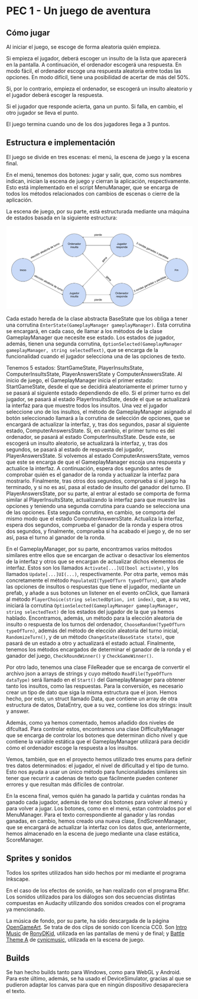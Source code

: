 # PEC 1 - Un juego de aventura

## Cómo jugar
Al iniciar el juego, se escoge de forma aleatoria quién empieza.

Si empieza el jugador, deberá escoger un insulto de la lista que aparecerá en la pantalla. A continuación, el ordenador escogerá una respuesta. En modo fácil, el ordenador escoge una respuesta aleatoria entre todas las opciones. En modo difícil, tiene una posibilidad de acertar de más del 50%.

Si, por lo contrario, empieza el ordenador, se escogerá un insulto aleatorio y el jugador deberá escoger la respuesta.

Si el jugador que responde acierta, gana un punto. Si falla, en cambio, el otro jugador se lleva el punto.

El juego termina cuando uno de los dos jugadores llega a 3 puntos.

## Estructura e implementación
El juego se divide en tres escenas: el menú, la escena de juego y la escena final.

En el menú, tenemos dos botones: jugar y salir, que, como sus nombres indican, inician la escena de juego y cierran la aplicación, respectivamente. Esto está implementado en el script MenuManager, que se encarga de todos los métodos relacionados con cambios de escenas o cierre de la aplicación.

La escena de juego, por su parte, está estructurada mediante una máquina de estados basada en la siguiente estructura:

![State Machine](PEC1_StateMachine.png)

Cada estado hereda de la clase abstracta BaseState que los obliga a tener una corrutina `EnterState(GameplayManager gameplayManager)`. Esta corrutina se encargará, en cada caso, de llamar a los métodos de la clase GameplayManager que necesite ese estado. Los estados de jugador, además, tienen una segunda corrutina, `OptionSelected(GameplayManager gameplayManager, string selectedText)`, que se encarga de la funcionalidad cuando el jugador selecciona una de las opciones de texto.

Tenemos 5 estados: StartGameState, PlayerInsultsState, ComputerInsultsState, PlayerAnswersState y ComputerAnswersState. Al inicio de juego, el GameplayManager inicia el primer estado: StartGameState, desde el que se decidirá aleatoriamente el primer turno y se pasará al siguiente estado dependiendo de ello. Si el primer turno es del jugador, se pasará al estado PlayerInsultsState, desde el que se actualizará la interfaz para que muestre todos los insultos. Una vez el jugador seleccione uno de los insultos, el método de GameplayManager asignado al botón seleccionado llamará a la corrutina de selección de opciones, que se encargará de actualizar la interfaz, y, tras dos segundos, pasar al siguiente estado, ComputerAnswersState. Si, en cambio, el primer turno es del ordenador, se pasará al estado ComputerInsultsState. Desde este, se escogerá un insulto aleatorio, se actualizará la interfaz, y, tras dos segundos, se pasará al estado de respuesta del jugador, PlayerAnswersState. Si volvemos al estado ComputerAnswersState, vemos que este se encarga de que el GameplayManager escoja una respuesta y actualice la interfaz. A continuación, espera dos segundos antes de comprobar quién es el ganador de la ronda y actualizar la interfaz para mostrarlo. Finalmente, tras otros dos segundos, comprueba si el juego ha terminado, y si no es así, pasa al estado de insulto del ganador del turno. El PlayerAnswersState, por su parte, al entrar al estado se comporta de forma similar al PlayerInsultsState, actualizando la interfaz para que muestre las opciones y teniendo una segunda corrutina para cuando se selecciona una de las opciones. Esta segunda corrutina, en cambio, se comporta del mismo modo que el estado ComputerAnswersState. Actualiza la interfaz, espera dos segundos, comprueba el ganador de la ronda y espera otros dos segundos, y finalmente, comprueba si ha acabado el juego y, de no ser así, pasa el turno al ganador de la ronda.

En el GameplayManager, por su parte, encontramos varios métodos similares entre ellos que se encargan de activar o desactivar los elementos de la interfaz y otros que se encargan de actualizar dichos elementos de interfaz. Estos son los llamados `Activate[...]UI(bool activate)`, y los llamados `Update[...]UI(...)`, respectivamente. Por otra parte, vemos más concretamente el método `PopulateUI(TypeOfTurn typeOfTurn)`, que añade las opciones de insultos o respuestas que tiene el jugador, mediante un prefab, y añade a sus botones un listener en el evento onClick, que llamará al método `PlayerChoice(string selectedOption, int index)`, que, a su vez, iniciará la corrutina `OptionSelected(GameplayManager gameplayManager, string selectedText)` de los estados del jugador de la que ya hemos hablado. Encontramos, además, un método para la elección aleatoria de insulto o respuesta de los turnos del ordenador, `ChooseRandom(TypeOfTurn typeOfTurn)`, además del método de elección aleatoria del turno inicial, `RandomizeTurn()`, y de un método `ChangeState(BaseState state)`, que pasará de un estado a otro y actualizará el estado actual. Finalmente, tenemos los métodos encargados de determinar el ganador de la ronda y el ganador del juego, `CheckRoundWinner()` y `CheckGameWinner()`.

Por otro lado, tenemos una clase FileReader que se encarga de convertir el archivo json a arrays de strings y cuyo método `ReadFile(TypeOfTurn dataType)` será llamado en el `Start()` del GameplayManager para obtener tanto los insultos, como las respuestas. Para la conversión, es necesario crear un tipo de dato que siga la misma estructura que el json. Hemos hecho, por esto, un struct llamado Data, que contiene un array de otra estructura de datos, DataEntry, que a su vez, contiene los dos strings: insult y answer.

Además, como ya hemos comentado, hemos añadido dos niveles de difcultad. Para controlar estos, encontramos una clase DifficultyManager que se encarga de controlar los botones que determinan dicho nivel y que contiene la variable estática que el GameplayManager utilizará para decidir cómo el ordenador escoge la respuesta a los insultos.

Vemos, también, que en el proyecto hemos utilizado tres enums para definir tres datos determinados: el jugador, el nivel de dificultad y el tipo de turno. Esto nos ayuda a usar un único método para funcionalidades similares sin tener que recurrir a cadenas de texto que fácilmente pueden contener errores y que resultan más difíciles de controlar.

En la escena final, vemos quién ha ganado la partida y cuántas rondas ha ganado cada jugador, además de tener dos botones para volver al menú y para volver a jugar. Los botones, como en el menú, estan controlados por el MenuManager. Para el texto correspondiente al ganador y las rondas ganadas, en cambio, hemos creado una nueva clase, EndScreenManager, que se encargará de actualizar la interfaz con los datos que, anteriormente, hemos almacenado en la escena de juego mediante una clase estática, ScoreManager.

## Sprites y sonidos
Todos los sprites utilizados han sido hechos por mi mediante el programa Inkscape.

En el caso de los efectos de sonido, se han realizado con el programa Bfxr. Los sonidos utilizados para los diálogos son dos secuencias distintas compuestas en Audacity utilizando dos sonidos creados con el programa ya mencionado.

La música de fondo, por su parte, ha sido descargada de la página [OpenGameArt](https://opengameart.org/). Se trata de dos clips de sonido con licencia CC0. Son [Intro Music](https://opengameart.org/content/intro-music-0) de [RonyDKid](https://opengameart.org/users/ronydkid), utilizada en las pantallas de menú y de final; y [Battle Theme A](https://opengameart.org/content/battle-theme-a) de [cynicmusic](https://opengameart.org/users/cynicmusic), utilizada en la escena de juego.

## Builds
Se han hecho builds tanto para Windows, como para WebGL y Android. Para este último, además, se ha usado el DeviceSimulator, gracias al que se pudieron adaptar los canvas para que en ningún dispositivo desapareciera el texto.

